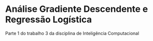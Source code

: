 # Análise Gradiente Descendente e Regressão Logística
Parte 1 do trabalho 3 da disciplina de Inteligência Computacional
